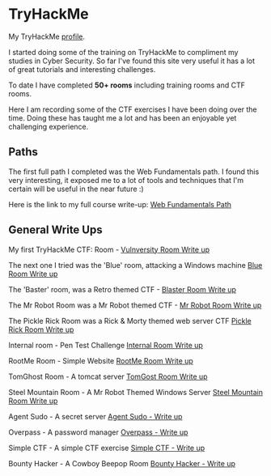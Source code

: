 # TryHackMe

My TryHackMe [profile](https://tryhackme.com/p/robbie888).

I started doing some of the training on TryHackMe to compliment my studies in Cyber Security.
So far I've found this site very useful it has a lot of great tutorials and interesting challenges.

To date I have completed **50+ rooms** including training rooms and CTF rooms.

Here I am recording some of the CTF exercises I have been doing over the time. 
Doing these has taught me a lot and has been an enjoyable yet challenging experience.

## Paths

The first full path I completed was the Web Fundamentals path. I found this very interesting, it exposed me to a lot of tools and techniques that I'm certain will be useful in the near future :)

Here is the link to my full course write-up: [Web Fundamentals Path](https://github.com/robbie888/OWASP_Top10/tree/master/TryHackMe)

## General Write Ups

My first TryHackMe CTF: Room - [Vulnversity Room Write up](writeups/Vulnversity%20Room.md)

The next one I tried was the 'Blue' room, attacking a Windows machine [Blue Room Write up](writeups/Blue%20Room.md)

The 'Baster' room, was a Retro themed CTF - [Blaster Room Write up](writeups/Blaster.md)

The Mr Robot Room was a Mr Robot themed CTF - [Mr Robot Room Write up](writeups/MrRobotRoom.md)

The Pickle Rick Room was a Rick & Morty themed web server CTF [Pickle Rick Room Write up](writeups/Pickle%20Rick%20Room.md)

Internal room - Pen Test Challenge [Internal Room Write up](writeups/Internal%20Room.md)

RootMe Room - Simple Website [RootMe Room Write up](writeups/RootMe%20Room.md)

TomGhost Room - A tomcat server [TomGost Room Write up](writeups/TomGhost%20Room.md)

Steel Mountain Room - A Mr Robot Themed Windows Server [Steel Mountain Room Write up](writeups/Steel%20Mountain.md)

Agent Sudo - A secret server [Agent Sudo - Write up](writeups/Agent%20Sudo.md)

Overpass - A password manager [Overpass - Write up](writeups/Overpass.md)

Simple CTF - A simple CTF exercise [Simple CTF - Write up](writeups/Simple%20CTF.md)

Bounty Hacker - A Cowboy Beepop Room [Bounty Hacker - Write up](writeups/Bounty%20Hacker.md)